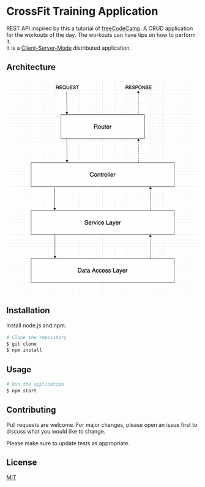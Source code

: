 # CrossFit Training Application

REST API inspired by this a tutorial of [freeCodeCamp](https://www.freecodecamp.org/news/rest-api-design-best-practices-build-a-rest-api/#our-example-project). A CRUD application for the workouts of the day. The workouts can have tips on how to perform it.  
It is a [Client-Server-Mode](https://en.wikipedia.org/wiki/Client%E2%80%93server_model) distributed application.

## Architecture

![3-layer-architecteture](images\3-layer-architecture.png)

## Installation

Install node.js and npm.

```bash
# Clone the repository
$ git clone
$ npm install
```

## Usage

```bash
# Run the application
$ npm start
```

## Contributing

Pull requests are welcome. For major changes, please open an issue first
to discuss what you would like to change.

Please make sure to update tests as appropriate.

## License

[MIT](https://choosealicense.com/licenses/mit/)
